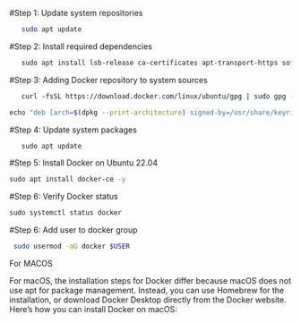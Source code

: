 #Step 1: Update system repositories
```sh 
   sudo apt update
   ``` 
#Step 2: Install required dependencies
```sh 
   sudo apt install lsb-release ca-certificates apt-transport-https software-properties-common -y

   ```
#Step 3: Adding Docker repository to system sources
```sh 
   curl -fsSL https://download.docker.com/linux/ubuntu/gpg | sudo gpg --dearmor -o /usr/share/keyrings/docker-archive-keyring.gpg

echo "deb [arch=$(dpkg --print-architecture) signed-by=/usr/share/keyrings/docker-archive-keyring.gpg] https://download.docker.com/linux/ubuntu $(lsb_release -cs) stable" | sudo tee /etc/apt/sources.list.d/docker.list > /dev/null
   ```
#Step 4: Update system packages  
```sh 
   sudo apt update
   ```
 #Step 5: Install Docker on Ubuntu 22.04
   

   ```sh 
   sudo apt install docker-ce -y
   ```
   #Step 6: Verify Docker status
   

   ```sh 
   sudo systemctl status docker
   ```
   #Step 6: Add user to docker group 
   

   ```sh 
    sudo usermod -aG docker $USER
   ```

For MACOS

For macOS, the installation steps for Docker differ because macOS does not use apt for package management. Instead, you can use Homebrew for the installation, or download Docker Desktop directly from the Docker website. Here’s how you can install Docker on macOS: